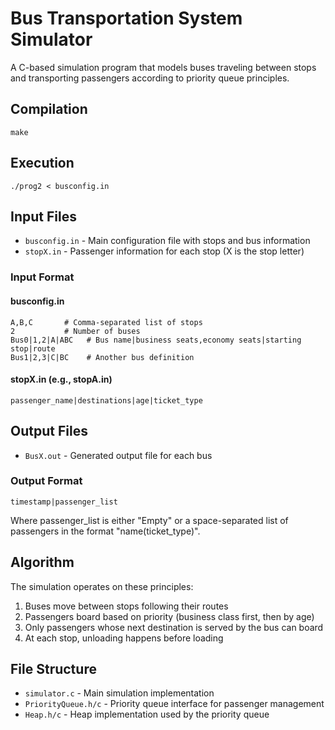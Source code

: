 # Bus Transportation System Simulator

A C-based simulation program that models buses traveling between stops and transporting passengers according to priority queue principles.

## Compilation

```
make
```

## Execution

```
./prog2 < busconfig.in
```

## Input Files

- `busconfig.in` - Main configuration file with stops and bus information
- `stopX.in` - Passenger information for each stop (X is the stop letter)

### Input Format

#### busconfig.in
```
A,B,C       # Comma-separated list of stops
2           # Number of buses
Bus0|1,2|A|ABC   # Bus name|business seats,economy seats|starting stop|route
Bus1|2,3|C|BC    # Another bus definition
```

#### stopX.in (e.g., stopA.in)
```
passenger_name|destinations|age|ticket_type
```

## Output Files

- `BusX.out` - Generated output file for each bus

### Output Format
```
timestamp|passenger_list
```
Where passenger_list is either "Empty" or a space-separated list of passengers in the format "name(ticket_type)".

## Algorithm

The simulation operates on these principles:
1. Buses move between stops following their routes
2. Passengers board based on priority (business class first, then by age)
3. Only passengers whose next destination is served by the bus can board
4. At each stop, unloading happens before loading

## File Structure

- `simulator.c` - Main simulation implementation
- `PriorityQueue.h/c` - Priority queue interface for passenger management
- `Heap.h/c` - Heap implementation used by the priority queue 